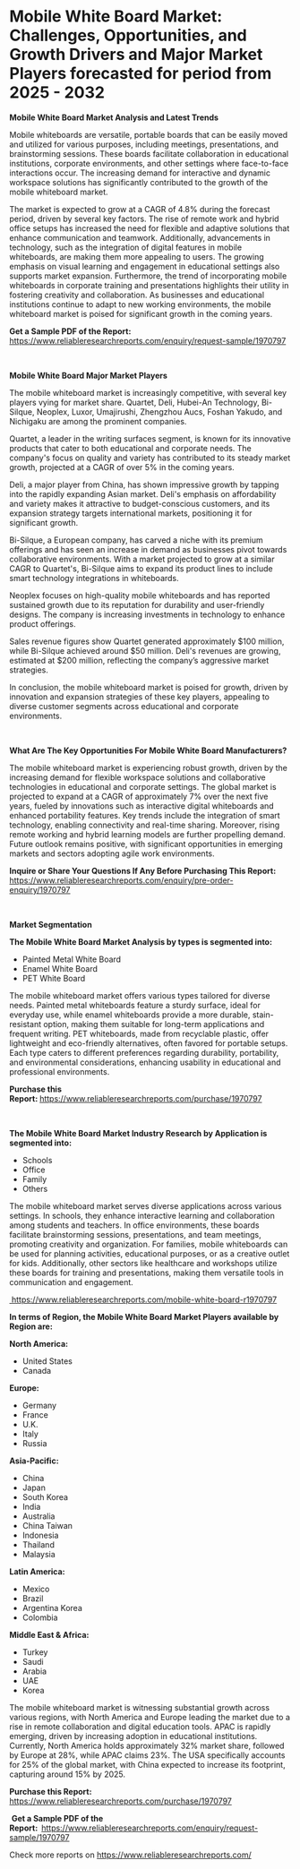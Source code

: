 <p><h1>Mobile White Board Market: Challenges, Opportunities, and Growth Drivers and Major Market Players forecasted for period from 2025 - 2032</h1></p><p><strong>Mobile White Board Market Analysis and Latest Trends</strong></p>
<p><p>Mobile whiteboards are versatile, portable boards that can be easily moved and utilized for various purposes, including meetings, presentations, and brainstorming sessions. These boards facilitate collaboration in educational institutions, corporate environments, and other settings where face-to-face interactions occur. The increasing demand for interactive and dynamic workspace solutions has significantly contributed to the growth of the mobile whiteboard market.</p><p>The market is expected to grow at a CAGR of 4.8% during the forecast period, driven by several key factors. The rise of remote work and hybrid office setups has increased the need for flexible and adaptive solutions that enhance communication and teamwork. Additionally, advancements in technology, such as the integration of digital features in mobile whiteboards, are making them more appealing to users. The growing emphasis on visual learning and engagement in educational settings also supports market expansion. Furthermore, the trend of incorporating mobile whiteboards in corporate training and presentations highlights their utility in fostering creativity and collaboration. As businesses and educational institutions continue to adapt to new working environments, the mobile whiteboard market is poised for significant growth in the coming years.</p></p>
<p><strong>Get a Sample PDF of the Report:&nbsp;</strong> <a href="https://www.reliableresearchreports.com/enquiry/request-sample/1970797?utm_campaign=3386&utm_medium=2&utm_source=Github&utm_content=ia&utm_term=05042025&utm_id=mobile-white-board">https://www.reliableresearchreports.com/enquiry/request-sample/1970797</a></p>
<p>&nbsp;</p>
<p><strong>Mobile White Board Major Market Players</strong></p>
<p><p>The mobile whiteboard market is increasingly competitive, with several key players vying for market share. Quartet, Deli, Hubei-An Technology, Bi-Silque, Neoplex, Luxor, Umajirushi, Zhengzhou Aucs, Foshan Yakudo, and Nichigaku are among the prominent companies.</p><p>Quartet, a leader in the writing surfaces segment, is known for its innovative products that cater to both educational and corporate needs. The company's focus on quality and variety has contributed to its steady market growth, projected at a CAGR of over 5% in the coming years.</p><p>Deli, a major player from China, has shown impressive growth by tapping into the rapidly expanding Asian market. Deli's emphasis on affordability and variety makes it attractive to budget-conscious customers, and its expansion strategy targets international markets, positioning it for significant growth.</p><p>Bi-Silque, a European company, has carved a niche with its premium offerings and has seen an increase in demand as businesses pivot towards collaborative environments. With a market projected to grow at a similar CAGR to Quartet's, Bi-Silque aims to expand its product lines to include smart technology integrations in whiteboards.</p><p>Neoplex focuses on high-quality mobile whiteboards and has reported sustained growth due to its reputation for durability and user-friendly designs. The company is increasing investments in technology to enhance product offerings.</p><p>Sales revenue figures show Quartet generated approximately $100 million, while Bi-Silque achieved around $50 million. Deli's revenues are growing, estimated at $200 million, reflecting the company’s aggressive market strategies.</p><p>In conclusion, the mobile whiteboard market is poised for growth, driven by innovation and expansion strategies of these key players, appealing to diverse customer segments across educational and corporate environments.</p></p>
<p>&nbsp;</p>
<p><strong>What Are The Key Opportunities For Mobile White Board Manufacturers?</strong></p>
<p><p>The mobile whiteboard market is experiencing robust growth, driven by the increasing demand for flexible workspace solutions and collaborative technologies in educational and corporate settings. The global market is projected to expand at a CAGR of approximately 7% over the next five years, fueled by innovations such as interactive digital whiteboards and enhanced portability features. Key trends include the integration of smart technology, enabling connectivity and real-time sharing. Moreover, rising remote working and hybrid learning models are further propelling demand. Future outlook remains positive, with significant opportunities in emerging markets and sectors adopting agile work environments.</p></p>
<p><strong>Inquire or Share Your Questions If Any Before Purchasing This Report:</strong> <a href="https://www.reliableresearchreports.com/enquiry/pre-order-enquiry/1970797?utm_campaign=3386&utm_medium=2&utm_source=Github&utm_content=ia&utm_term=05042025&utm_id=mobile-white-board">https://www.reliableresearchreports.com/enquiry/pre-order-enquiry/1970797</a></p>
<p>&nbsp;</p>
<p><strong>Market Segmentation</strong></p>
<p><strong>The Mobile White Board Market Analysis by types is segmented into:</strong></p>
<p><ul><li>Painted Metal White Board</li><li>Enamel White Board</li><li>PET White Board</li></ul></p>
<p><p>The mobile whiteboard market offers various types tailored for diverse needs. Painted metal whiteboards feature a sturdy surface, ideal for everyday use, while enamel whiteboards provide a more durable, stain-resistant option, making them suitable for long-term applications and frequent writing. PET whiteboards, made from recyclable plastic, offer lightweight and eco-friendly alternatives, often favored for portable setups. Each type caters to different preferences regarding durability, portability, and environmental considerations, enhancing usability in educational and professional environments.</p></p>
<p><strong>Purchase this Report:&nbsp;</strong><a href="https://www.reliableresearchreports.com/purchase/1970797?utm_campaign=3386&utm_medium=2&utm_source=Github&utm_content=ia&utm_term=05042025&utm_id=mobile-white-board">https://www.reliableresearchreports.com/purchase/1970797</a></p>
<p>&nbsp;</p>
<p><strong>The Mobile White Board Market Industry Research by Application is segmented into:</strong></p>
<p><ul><li>Schools</li><li>Office</li><li>Family</li><li>Others</li></ul></p>
<p><p>The mobile whiteboard market serves diverse applications across various settings. In schools, they enhance interactive learning and collaboration among students and teachers. In office environments, these boards facilitate brainstorming sessions, presentations, and team meetings, promoting creativity and organization. For families, mobile whiteboards can be used for planning activities, educational purposes, or as a creative outlet for kids. Additionally, other sectors like healthcare and workshops utilize these boards for training and presentations, making them versatile tools in communication and engagement.</p></p>
<p><a href="https://www.reliableresearchreports.com/mobile-white-board-r1970797?utm_campaign=3386&utm_medium=2&utm_source=Github&utm_content=ia&utm_term=05042025&utm_id=mobile-white-board">&nbsp;https://www.reliableresearchreports.com/mobile-white-board-r1970797</a></p>
<p><strong>In terms of Region, the Mobile White Board Market Players available by Region are:</strong></p>
<p>
    <p> <strong> North America: </strong>
        <ul>
            <li>United States</li>
            <li>Canada</li>
        </ul>
        </p> 
    <p> <strong> Europe: </strong>
        <ul>
            <li>Germany</li>
            <li>France</li>
            <li>U.K.</li>
            <li>Italy</li>
            <li>Russia</li>
        </ul>
        </p> 
    <p> <strong> Asia-Pacific: </strong>
        <ul>
            <li>China</li>
            <li>Japan</li>
            <li>South Korea</li>
            <li>India</li>
            <li>Australia</li>
            <li>China Taiwan</li>
            <li>Indonesia</li>
            <li>Thailand</li>
            <li>Malaysia</li>
        </ul>
        </p> 
    <p> <strong> Latin America: </strong>
        <ul>
            <li>Mexico</li>
            <li>Brazil</li>
            <li>Argentina Korea</li>
            <li>Colombia</li>
        </ul>
        </p> 
    <p> <strong> Middle East & Africa: </strong>
        <ul>
            <li>Turkey</li>
            <li>Saudi</li>
            <li>Arabia</li>
            <li>UAE</li>
            <li>Korea</li>
        </ul>
    </p>
    </p>
<p><p>The mobile whiteboard market is witnessing substantial growth across various regions, with North America and Europe leading the market due to a rise in remote collaboration and digital education tools. APAC is rapidly emerging, driven by increasing adoption in educational institutions. Currently, North America holds approximately 32% market share, followed by Europe at 28%, while APAC claims 23%. The USA specifically accounts for 25% of the global market, with China expected to increase its footprint, capturing around 15% by 2025.</p></p>
<p><strong>Purchase this Report: </strong><a href="https://www.reliableresearchreports.com/purchase/1970797?utm_campaign=3386&utm_medium=2&utm_source=Github&utm_content=ia&utm_term=05042025&utm_id=mobile-white-board">https://www.reliableresearchreports.com/purchase/1970797</a></p>
<p>&nbsp;<strong>Get a Sample PDF of the Report:&nbsp;&nbsp;</strong><a href="https://www.reliableresearchreports.com/enquiry/request-sample/1970797?utm_campaign=3386&utm_medium=2&utm_source=Github&utm_content=ia&utm_term=05042025&utm_id=mobile-white-board">https://www.reliableresearchreports.com/enquiry/request-sample/1970797</a></p>
<p><strong></strong></p>
<p>Check more reports on <a href="https://www.reliableresearchreports.com/?utm_campaign=3386&utm_medium=2&utm_source=Github&utm_content=ia&utm_term=05042025&utm_id=mobile-white-board">https://www.reliableresearchreports.com/</a></p>